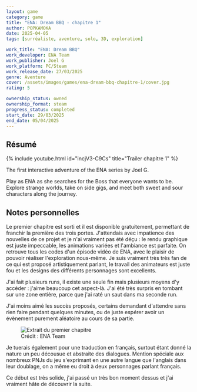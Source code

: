 ```yaml
---
layout: game
category: game
title: "ENA: Dream BBQ - chapitre 1"
author: POPKAMOKA
date: 2025-04-05
tags: [surréaliste, aventure, solo, 3D, exploration]

work_title: "ENA: Dream BBQ"
work_developer: ENA Team
work_publisher: Joel G
work_platform: PC/Steam
work_release_date: 27/03/2025
genre: Aventure
cover: /assets/images/games/ena-dream-bbq-chapitre-1/cover.jpg
rating: 5

ownership_status: owned
ownership_format: steam
progress_status: completed
start_date: 29/03/2025
end_date: 05/04/2025
---
```


## Résumé
{% include youtube.html id="incjV3-C9Cs" title="Trailer chapitre 1" %}

The first interactive adventure of the ENA series by Joel G.

Play as ENA as she searches for the Boss that everyone wants to be. Explore strange worlds, take on side gigs, and meet both sweet and sour characters along the journey.

## Notes personnelles
Le premier chapitre est sorti et il est disponible gratuitement, permettant de franchir la première des trois portes. J'attendais avec impatience des nouvelles de ce projet et je n'ai vraiment pas été déçu : le rendu graphique est juste impeccable, les animations variées et l'ambiance est parfaite. On retrouve tous les codes d'un épisode vidéo de ENA, avec le plaisir de pouvoir réaliser l'exploration nous-même. Je suis vraiment très très fan de ce qui est proposé artistiquement parlant, le travail des animateurs est juste fou et les designs des différents personnages sont excellents. 

J'ai fait plusieurs runs, il existe une seule fin mais plusieurs moyens d'y accéder : j'aime beaucoup cet aspect-là. J'ai été très surpris en tombant sur une zone entière, parce que j'ai raté un saut dans ma seconde run.

J'ai moins aimé les succès proposés, certains demandant d'attendre sans rien faire pendant quelques minutes, ou de juste espérer avoir un évènement purement aléatoire au cours de sa partie. 

<figure>
  <img src="{{ '/assets/images/games/ena-dream-bbq-chapitre-1/extrait.png' | relative_url }}" alt="Extrait du premier chapitre">
  <figcaption>Crédit : ENA Team</figcaption>
</figure>


Je tuerais également pour une traduction en français, surtout étant donné la nature un peu décousue et abstraite des dialogues. Mention spéciale aux nombreux PNJs du jeu s'exprimant en une autre langue que l'anglais dans leur doublage, on a même eu droit à deux personnages parlant français.

Ce début est très solide, j'ai passé un très bon moment dessus et j'ai vraiment hâte de découvrir la suite.

